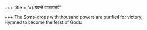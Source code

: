 +++
title = "०३ पवन्ते वाजसातये"

+++
The Soma-drops with thousand powers are purified for victory,  
     Hymned to become the feast of Gods.